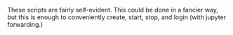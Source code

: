 These scripts are fairly self-evident. This could be done in a fancier way, but
this is enough to conveniently create, start, stop, and login (with jupyter
forwarding.)

